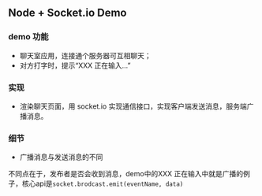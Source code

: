 ## Node + Socket.io Demo

### demo 功能

- 聊天室应用，连接通个服务器可互相聊天；
- 对方打字时，提示“XXX 正在输入...”

### 实现

- 渲染聊天页面，用 socket.io 实现通信接口，实现客户端发送消息，服务端广播消息。

###  细节

- 广播消息与发送消息的不同

不同点在于，发布者是否会收到消息，demo中的XXX 正在输入中就是广播的例子，核心api是`socket.brodcast.emit(eventName, data)`
